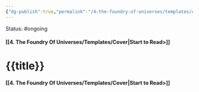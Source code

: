 ```yaml
---
{"dg-publish":true,"permalink":"/4-the-foundry-of-universes/templates/cover/"}
---
```


Status: #ongoing
#### [[4. The Foundry Of Universes/Templates/Cover\|Start to Read>]]
# {{title}}



#### [[4. The Foundry Of Universes/Templates/Cover\|Start to Read>]]
